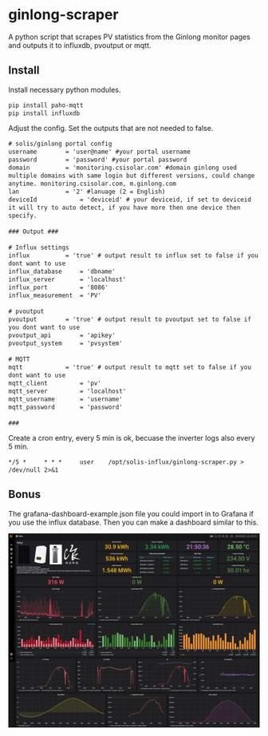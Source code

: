 # ginlong-scraper

A python script that scrapes PV statistics from the Ginlong monitor pages and outputs it to influxdb, pvoutput or mqtt.

## Install

Install necessary python modules.

```
pip install paho-mqtt
pip install influxdb
```

Adjust the config. Set the outputs that are not needed to false.

```
# solis/ginlong portal config
username		= 'user@name' #your portal username
password 		= 'password' #your portal password
domain 			= 'monitoring.csisolar.com' #domain ginlong used multiple domains with same login but different versions, could change anytime. monitoring.csisolar.com, m.ginlong.com
lan 			= '2' #lanuage (2 = English)
deviceId        	= 'deviceid' # your deviceid, if set to deviceid it will try to auto detect, if you have more then one device then specify.

### Output ###

# Influx settings
influx 			= 'true' # output result to influx set to false if you dont want to use
influx_database 	= 'dbname'
influx_server 		= 'localhost'
influx_port 		= '8086'
influx_measurement 	= 'PV'

# pvoutput
pvoutput 		= 'true' # output result to pvoutput set to false if you dont want to use
pvoutput_api 		= 'apikey'
pvoutput_system 	= 'pvsystem'

# MQTT
mqtt 			= 'true' # output result to mqtt set to false if you dont want to use
mqtt_client 		= 'pv'
mqtt_server 		= 'localhost'
mqtt_username 		= 'username'
mqtt_password 		= 'password'

###
```

Create a cron entry, every 5 min is ok, becuase the inverter logs also every 5 min.

```
*/5 *     * * *     user	/opt/solis-influx/ginlong-scraper.py > /dev/null 2>&1
```

## Bonus

The grafana-dashboard-example.json file you could import in to Grafana if you use the influx database. Then you can make a dashboard similar to this. 

![grafana](https://github.com/dkruyt/resources/raw/master/grafana-dashboard-ginlong-small.png)
